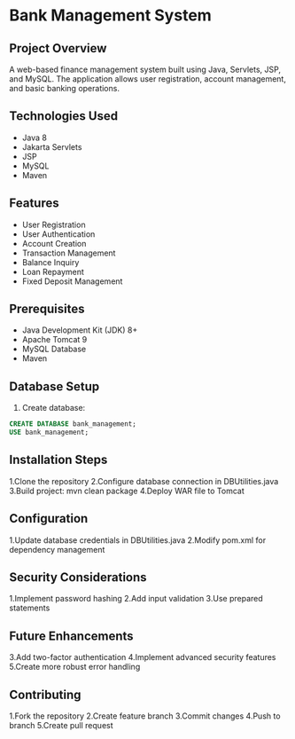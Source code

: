 # Bank Management System

## Project Overview
A web-based finance management system built using Java, Servlets, JSP, and MySQL. The application allows user registration, account management, and basic banking operations.

## Technologies Used
- Java 8
- Jakarta Servlets
- JSP
- MySQL
- Maven

## Features
- User Registration
- User Authentication
- Account Creation
- Transaction Management
- Balance Inquiry
- Loan Repayment
- Fixed Deposit Management

## Prerequisites
- Java Development Kit (JDK) 8+
- Apache Tomcat 9
- MySQL Database
- Maven

## Database Setup
1. Create database:
```sql
CREATE DATABASE bank_management;
USE bank_management;
```
## Installation Steps

1.Clone the repository
2.Configure database connection in DBUtilities.java
3.Build project: mvn clean package
4.Deploy WAR file to Tomcat

## Configuration

1.Update database credentials in DBUtilities.java
2.Modify pom.xml for dependency management

## Security Considerations

1.Implement password hashing
2.Add input validation
3.Use prepared statements

## Future Enhancements

3.Add two-factor authentication
4.Implement advanced security features
5.Create more robust error handling

## Contributing

1.Fork the repository
2.Create feature branch
3.Commit changes
4.Push to branch
5.Create pull request
